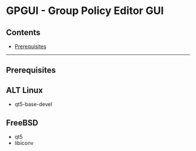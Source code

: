 # GPGUI - Group Policy Editor GUI

## Contents

* [Prerequisites](#prerequisites)

* * *

## Prerequisites

## ALT Linux

* qt5-base-devel

## FreeBSD

* qt5
* libiconv

